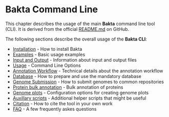 # Bakta Command Line

This chapter describes the usage of the main **Bakta** command line tool (CLI).
It is derived from the official [README.md](https://github.com/oschwengers/bakta) on GitHub.

The following sections describe the overall usage of the **Bakta CLI**:

- [Installation](./installation.md) - How to install Bakta
- [Examples](./examples.md) - Basic usage examples
- [Input and Output](./inputoutput.md) - Information about input and output files
- [Usage](./usage.md) - Command Line Options
- [Annotation Workflow](./workflow.md) - Technical details about the annotation workflow
- [Database](./database.md) - How to prepare and use the mandatory database
- [Genome Submission](./genomesubmission.md) - How to submit genomes to common repositories
- [Protein bulk annotation](./proteinbulkannotation.md) - Bulk annotation of proteins
- [Genome plots](./genomeplots.md) - Configuration options for creating genome plots
- [Auxillary scripts](./auxscripts.md) - Additional helper scripts that might be useful
- [Citation](./citation.md) - How to cite the tool in your own work
- [FAQ](./FAQ.md) - A few frequently askes questions